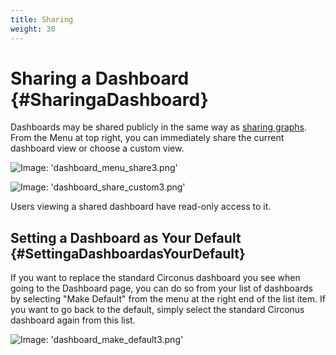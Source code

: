 ```yaml
---
title: Sharing
weight: 30
---
```


# Sharing a Dashboard {#SharingaDashboard}

Dashboards may be shared publicly in the same way as [sharing graphs](/Visualization/Graphs/View/Sharing.md). From the Menu at top right, you can immediately share the current dashboard view or choose a custom view.

![Image: 'dashboard_menu_share3.png'](/images/circonus/dashboard_menu_share3.png)

![Image: 'dashboard_share_custom3.png'](/images/circonus/dashboard_share_custom3.png)

Users viewing a shared dashboard have read-only access to it.

## Setting a Dashboard as Your Default {#SettingaDashboardasYourDefault}

If you want to replace the standard Circonus dashboard you see when going to the Dashboard page, you can do so from your list of dashboards by selecting "Make Default" from the menu at the right end of the list item.  If you want to go back to the default, simply select the standard Circonus dashboard again from this list.

![Image: 'dashboard_make_default3.png'](/images/circonus/dashboard_make_default3.png)
